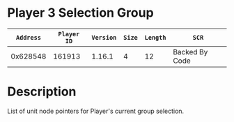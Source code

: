 # Player 3 Selection Group

| `Address` | `Player ID` | `Version` | `Size` | `Length` | `SCR` |
| ---------- | ----------- | --------- | ------ | -------- | ---- |
| 0x628548 | 161913 | 1.16.1 | 4 | 12 | Backed By Code |

# Description

List of unit node pointers for Player's current group selection.
